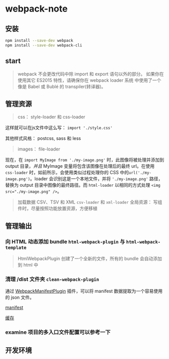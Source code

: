 # webpack-note

## 安装

```sh
npm install --save-dev webpack
npm install --save-dev webpack-cli
```

## start

> webpack 不会更改代码中除 import 和 export 语句以外的部分。 如果你在使用其它 ES2015 特性，请确保你在 webpack loader 系统 中使用了一个像是 Babel 或 Bublé 的 transpiler(转译器)。

## 管理资源

> css： style-loader 和 css-loader

这样就可以在js文件中这么写： `import './style.css'`

其他样式风格：  postcss, sass 和 less

> images： file-loader

现在，在 `import MyImage from './my-image.png'` 时，此图像将被处理并添加到 output 目录，_并且_ MyImage 变量将包含该图像在处理后的最终 url。在使用 `css-loader` 时，如前所示，会使用类似过程处理你的 CSS 中的`url('./my-image.png')`。loader 会识别这是一个本地文件，并将 `'./my-image.png'` 路径，替换为 output 目录中图像的最终路径。而 `html-loader` 以相同的方式处理 `<img src="./my-image.png" />`。

> 加载数据  CSV、TSV 和 XML   `csv-loader` 和 `xml-loader`
> 全局资源： 写组件时，尽量按照功能放置资源，方便移植

## 管理输出

### 向 HTML 动态添加 bundle `html-webpack-plugin` 与 `html-webpack-template`

> HtmlWebpackPlugin 创建了一个全新的文件，所有的 bundle 会自动添加到 html 中

### 清理 /dist 文件夹  `clean-webpack-plugin`

通过 [WebpackManifestPlugin](https://github.com/danethurber/webpack-manifest-plugin) 插件，可以将 manifest 数据提取为一个容易使用的 json 文件。

[manifest](https://webpack.docschina.org/concepts/manifest)

[缓存](https://webpack.docschina.org/guides/caching)

### examine 项目的多入口文件配置可以参考一下

## 开发环境
